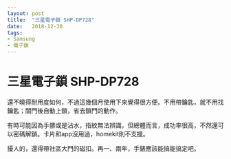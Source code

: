 ```yaml
---
layout: post
title:  "三星電子鎖 SHP-DP728"
date:   2018-12-30
tags:
- Samsung
- 電子鎖
---
```

# 三星電子鎖 SHP-DP728

還不曉得耐用度如何，不過這幾個月使用下來覺得很方便。不用帶鑰匙，就不用找鑰匙；關門後自動上鎖，省去鎖門的動作。

有時可能因為手髒或是沾水，指紋無法辨識，但總體而言，成功率很高，不然還可以密碼解鎖。卡片和app沒用過，homekit則不支援。

擾人的，還得帶社區大門的磁扣。再一、兩年，手錶應該能搞能搞定吧。